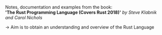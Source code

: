 Notes, documentation and examples from the book:  
**'The Rust Programming Language (Covers Rust 2018)'** _by Steve Klabnik and Carol Nichols_

&rarr; Aim is to obtain an understanding and overview of the Rust Language